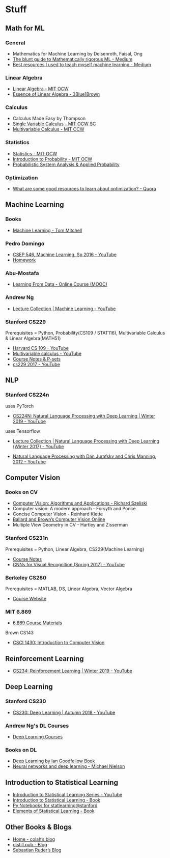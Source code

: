 # Stuff

## Math for ML

### General

* Mathematics for Machine Learning by Deisenroth, Faisal, Ong
* [The blunt guide to Mathematically rigorous ML - Medium](https://medium.com/technomancy/the-blunt-guide-to-mathematically-rigorous-machine-learning-c53263d45c7b)
* [Best resources I used to teach myself machine learning - Medium](https://medium.freecodecamp.org/the-best-resources-i-used-to-teach-myself-machine-learning-part-1-292232d167)

### Linear Algebra

* [Linear Algebra - MIT OCW](https://www.youtube.com/playlist?list=PL221E2BBF13BECF6C)
* [Essence of Linear Algebra - 3Blue1Brown](https://www.youtube.com/playlist?list=PLZHQObOWTQDPD3MizzM2xVFitgF8hE_ab)

### Calculus

* Calculus Made Easy by Thompson
* [Single Variable Calculus - MIT OCW SC](https://ocw.mit.edu/courses/mathematics/18-01sc-single-variable-calculus-fall-2010/index.htm)
* [Multivariable Calculus - MIT OCW](https://www.youtube.com/playlist?list=PL4C4C8A7D06566F38)

### Statistics

* [Statistics - MIT OCW](https://www.youtube.com/playlist?list=PLUl4u3cNGP60uVBMaoNERc6knT_MgPKS0)
* [Introduction to Probability - MIT OCW](https://www.youtube.com/playlist?list=PLUl4u3cNGP60hI9ATjSFgLZpbNJ7myAg6)
* [Probabilistic System Analysis & Applied Probability](https://www.youtube.com/playlist?list=PLUl4u3cNGP61MdtwGTqZA0MreSaDybji8)

### Optimization

* [What are some good resources to learn about optimization? - Quora](https://www.quora.com/What-are-some-good-resources-to-learn-about-optimization/answer/Alex-Kamil)

## Machine Learning

### Books

* [Machine Learning - Tom Mitchell](http://www.cs.cmu.edu/~tom/mlbook.html)  

### Pedro Domingo

* [CSEP 546, Machine Learning, Sp 2016 - YouTube](https://www.youtube.com/playlist?list=PLTPQEx-31JXgtDaC6-3HxWcp7fq4N8YGr)
* [Homework](https://courses.cs.washington.edu/courses/csep546/16sp/)  

### Abu-Mostafa

* [Learning From Data - Online Course (MOOC)](https://work.caltech.edu/telecourse.html)  

### Andrew Ng

* [Lecture Collection | Machine Learning - YouTube](https://www.youtube.com/playlist?list=PLA89DCFA6ADACE599)  

### Stanford CS229

Prerequisites = Python, Probability(CS109 / STAT116), Multivariable Calculus & Linear Algebra(MATH51)  

* [Harvard CS 109 - YouTube](https://www.youtube.com/playlist?list=PLnbUBCRh5rN6rxs_qmSMSDZOcjtN4xESt)
* [Multivariable calculus - YouTube](https://www.youtube.com/playlist?list=PLSQl0a2vh4HC5feHa6Rc5c0wbRTx56nF7)
* [Course Notes & P-sets](http://cs229.stanford.edu/syllabus.html)
* [cs229 2017 - YouTube](https://www.youtube.com/playlist?list=PLa-Bt050gYuhEeLRG8YBmFxwLvTJ5FqPS)

## NLP

### Stanford CS224n

uses PyTorch

* [CS224N: Natural Language Processing with Deep Learning | Winter 2019 - YouTube](https://www.youtube.com/playlist?list=PLoROMvodv4rOhcuXMZkNm7j3fVwBBY42z)

uses Tensorflow

* [Lecture Collection | Natural Language Processing with Deep Learning (Winter 2017) - YouTube](https://www.youtube.com/playlist?list=PL3FW7Lu3i5Jsnh1rnUwq_TcylNr7EkRe6)

* [Natural Language Processing with Dan Jurafsky and Chris Manning, 2012 - YouTube](https://www.youtube.com/playlist?list=PLoROMvodv4rOFZnDyrlW3-nI7tMLtmiJZ)

## Computer Vision

### Books on CV

* [Computer Vision: Algorithms and Applications - Richard Szeliski](http://szeliski.org/Book/)
* Computer vision: A modern approach -  Forsyth and Ponce
* Concise Computer Vision -  Reinhard Klette
* [Ballard and Brown’s Computer Vision Online](http://homepages.inf.ed.ac.uk/rbf/BOOKS/BANDB/bandb.htm)
* Multiple View Geometry in CV - Hartley and Zisserman

### Stanford CS231n

Prerequisites = Python, Linear Algebra, CS229(Machine Learning)

* [Course Notes](http://cs231n.github.io/)
* [CNNs for Visual Recognition (Spring 2017) - YouTube](https://www.youtube.com/playlist?list=PL3FW7Lu3i5JvHM8ljYj-zLfQRF3EO8sYv)

### Berkeley CS280

Prerequisites = MATLAB, DS, Linear Algebra, Vector Algebra

* [Course Website](https://people.eecs.berkeley.edu/~trevor/CS280.html)

### MIT 6.869

* [6.869 Course Materials](http://6.869.csail.mit.edu/fa18/materials.html)

Brown CS143

* [CSCI 1430: Introduction to Computer Vision](http://cs.brown.edu/courses/cs143/)

## Reinforcement Learning

* [CS234: Reinforcement Learning | Winter 2019 - YouTube](https://www.youtube.com/playlist?list=PLoROMvodv4rOSOPzutgyCTapiGlY2Nd8u)

## Deep Learning

### Stanford CS230

* [CS230: Deep Learning | Autumn 2018 - YouTube](https://www.youtube.com/playlist?list=PLoROMvodv4rOABXSygHTsbvUz4G_YQhOb)

### Andrew Ng's DL Courses

* [Deep Learning Courses](https://www.coursera.org/specializations/deep-learning)

### Books on DL

* [Deep Learning by Ian Goodfellow Book](http://www.deeplearningbook.org/)
* [Neural networks and deep learning - Michael Nielson](http://neuralnetworksanddeeplearning.com/chap1.html)

## Introduction to Statistical Learning

* [Introduction to Statistical Learning Series - YouTube](https://www.youtube.com/playlist?list=PLOg0ngHtcqbPTlZzRHA2ocQZqB1D_qZ5V)
* [Introduction to Statistical Learning - Book](http://www-bcf.usc.edu/~gareth/ISL/)
* [Py Notebooks for statlearning@stanford](https://github.com/sujitpal/statlearning-notebooks)
* [Elements of Statistical Learning - Book](https://web.stanford.edu/~hastie/ElemStatLearn//)

## Other Books & Blogs

* [Home - colah’s blog](http://colah.github.io/)
* [distill.pub - Blog](https://distill.pub/)
* [Sebastian Ruder’s Blog](http://ruder.io/)
